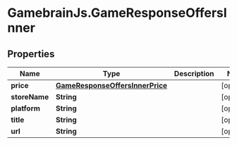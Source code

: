 # GamebrainJs.GameResponseOffersInner

## Properties

Name | Type | Description | Notes
------------ | ------------- | ------------- | -------------
**price** | [**GameResponseOffersInnerPrice**](GameResponseOffersInnerPrice.md) |  | [optional] 
**storeName** | **String** |  | [optional] 
**platform** | **String** |  | [optional] 
**title** | **String** |  | [optional] 
**url** | **String** |  | [optional] 


